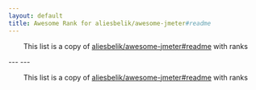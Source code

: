 ```yaml
---
layout: default
title: Awesome Rank for aliesbelik/awesome-jmeter#readme
---
```


<p align="center">
	This list is a copy of <a href="https://github.com/aliesbelik/awesome-jmeter#readme">aliesbelik/awesome-jmeter#readme</a> with ranks
</p>
---
---
<p align="center">
	This list is a copy of <a href="https://github.com/aliesbelik/awesome-jmeter#readme">aliesbelik/awesome-jmeter#readme</a> with ranks
</p>
